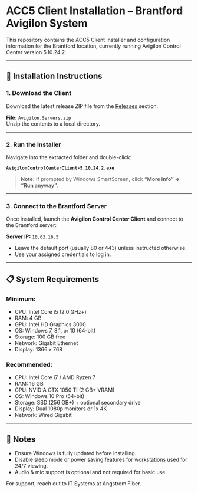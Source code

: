 # ACC5 Client Installation – Brantford Avigilon System

This repository contains the ACC5 Client installer and configuration information for the Brantford location, currently running Avigilon Control Center version 5.10.24.2.

---

## 🚀 Installation Instructions

### 1. **Download the Client**
Download the latest release ZIP file from the [Releases](https://github.com/FORSMITHG/ACCS/releases) section:

**File:** `Avigilon.Servers.zip`  
Unzip the contents to a local directory.

---

### 2. **Run the Installer**
Navigate into the extracted folder and double-click:

**`AvigilonControlCenterClient-5.10.24.2.exe`**

> **Note:** If prompted by Windows SmartScreen, click **“More info” → “Run anyway”**.

---

### 3. **Connect to the Brantford Server**
Once installed, launch the **Avigilon Control Center Client** and connect to the Brantford server:

**Server IP:** `10.63.16.5`

- Leave the default port (usually 80 or 443) unless instructed otherwise.
- Use your assigned credentials to log in.

---

## 📋 System Requirements

### Minimum:
- CPU: Intel Core i5 (2.0 GHz+)
- RAM: 4 GB
- GPU: Intel HD Graphics 3000
- OS: Windows 7, 8.1, or 10 (64-bit)
- Storage: 100 GB free
- Network: Gigabit Ethernet
- Display: 1366 x 768

### Recommended:
- CPU: Intel Core i7 / AMD Ryzen 7
- RAM: 16 GB
- GPU: NVIDIA GTX 1050 Ti (2 GB+ VRAM)
- OS: Windows 10 Pro (64-bit)
- Storage: SSD (256 GB+) + optional secondary drive
- Display: Dual 1080p monitors or 1x 4K
- Network: Wired Gigabit

---

## 📝 Notes

- Ensure Windows is fully updated before installing.
- Disable sleep mode or power saving features for workstations used for 24/7 viewing.
- Audio & mic support is optional and not required for basic use.

For support, reach out to IT Systems at Angstrom Fiber.
